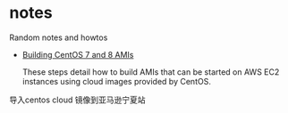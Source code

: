 # notes
Random notes and howtos

* [Building CentOS 7 and 8 AMIs](building-centos-ec2-amis/README.md)

  These steps detail how to build AMIs that can be started on AWS EC2 instances
  using cloud images provided by CentOS.

导入centos cloud 镜像到亚马逊宁夏站
